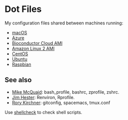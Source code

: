 # Dot Files

My configuration files shared between machines running:

- [macOS](https://www.apple.com/macos/)
- [Azure](https://azure.microsoft.com/)
- [Bioconductor Cloud AMI](https://www.bioconductor.org/help/bioconductor-cloud-ami/)
- [Amazon Linux 2 AMI](https://aws.amazon.com/amazon-linux-2/)
- [CentOS](https://www.centos.org/)
- [Ubuntu](https://www.ubuntu.com/)
- [Raspbian](https://www.raspbian.org/)

## See also

- [Mike McQuaid](https://github.com/MikeMcQuaid/dotfiles):
  bash_profile, bashrc, zprofile, zshrc.
- [Jim Hester](https://github.com/jimhester/dotfiles):
  Renviron, Rprofile.
- [Rory Kirchner](https://github.com/roryk/dotfiles):
  gitconfig, spacemacs, tmux.conf

Use [shellcheck](https://www.shellcheck.net/) to check shell scripts.
